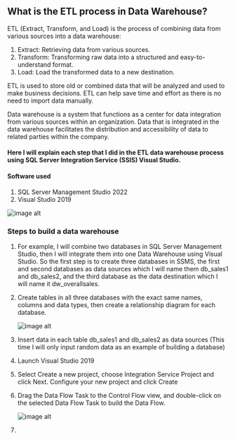 ## What is the ETL process in Data Warehouse?

ETL (Extract, Transform, and Load) is the process of combining data from various sources into a data warehouse: 
1. Extract: Retrieving data from various sources.
2. Transform: Transforming raw data into a structured and easy-to-understand format.
3. Load: Load the transformed data to a new destination.

ETL is used to store old or combined data that will be analyzed and used to make business decisions. ETL can help save time and effort as there is no need to import data manually. 

Data warehouse is a system that functions as a center for data integration from various sources within an organization. Data that is integrated in the data warehouse facilitates the distribution and accessibility of data to related parties within the company.

#### Here I will explain each step that I did in the ETL data warehouse process using SQL Server Integration Service (SSIS) Visual Studio.
#### Software used
1. SQL Server Management Studio 2022
2. Visual Studio 2019

![image alt]() 

### Steps to build a data warehouse

1. For example, I will combine two databases in SQL Server Management Studio, then I will integrate them into one Data Warehouse using Visual Studio. So the first step is to create three databases in SSMS, the first and second databases as data sources which I will name them db_sales1 and db_sales2, and the third database as the data destination which I will name it dw_overallsales.

2. Create tables in all three databases with the exact same names, columns and data types, then create a relationship diagram for each database.

   ![image alt]()

3. Insert data in each table db_sales1 and db_sales2 as data sources (This time I will only input random data as an example of building a database)

4. Launch Visual Studio 2019

5. Select Create a new project, choose Integration Service Project and click Next. Configure your new project and click Create

6. Drag the Data Flow Task to the Control Flow view, and double-click on the selected Data Flow Task to build the Data Flow.

    ![image alt]()

7. 
   
